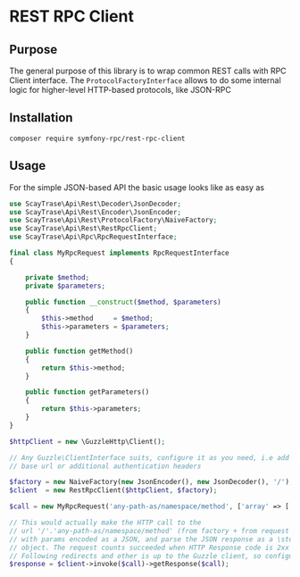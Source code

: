 # REST RPC Client

## Purpose

The general purpose of this library is to wrap common REST calls with RPC
Client interface. The `ProtocolFactoryInterface` allows to do some internal
logic for higher-level HTTP-based protocols, like JSON-RPC
 
## Installation

`composer require symfony-rpc/rest-rpc-client`

## Usage

For the simple JSON-based API the basic usage looks like as easy as

```php
use ScayTrase\Api\Rest\Decoder\JsonDecoder;
use ScayTrase\Api\Rest\Encoder\JsonEncoder;
use ScayTrase\Api\Rest\ProtocolFactory\NaiveFactory;
use ScayTrase\Api\Rest\RestRpcClient;
use ScayTrase\Api\Rpc\RpcRequestInterface;

final class MyRpcRequest implements RpcRequestInterface
{

    private $method;
    private $parameters;

    public function __construct($method, $parameters)
    {
        $this->method     = $method;
        $this->parameters = $parameters;
    }

    public function getMethod()
    {
        return $this->method;
    }

    public function getParameters()
    {
        return $this->parameters;
    }
}

$httpClient = new \GuzzleHttp\Client();

// Any Guzzle\ClientInterface suits, configure it as you need, i.e add
// base url or additional authentication headers

$factory = new NaiveFactory(new JsonEncoder(), new JsonDecoder(), '/');
$client  = new RestRpcClient($httpClient, $factory);

$call = new MyRpcRequest('any-path-as/namespace/method', ['array' => ['of', 'params']]);

// This would actually make the HTTP call to the
// url '/'.'any-path-as/namespace/method' (from factory + from request method)
// with params encoded as a JSON, and parse the JSON response as a \stdClass
// object. The request counts succeeded when HTTP Response code is 2xx
// Following redirects and other is up to the Guzzle client, so configure it properly
$response = $client->invoke($call)->getResponse($call);
```

